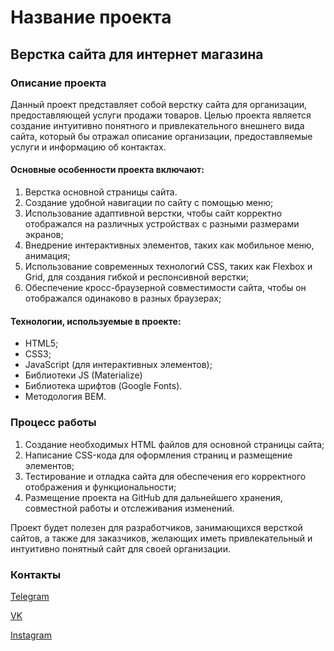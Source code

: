 # Название проекта

## Верстка сайта для интернет магазина

### Описание проекта

Данный проект представляет собой верстку сайта для организации, предоставляющей услуги продажи товаров. Целью проекта является создание интуитивно понятного и привлекательного внешнего вида сайта, который бы отражал описание организации, предоставляемые услуги и информацию об контактах.

#### Основные особенности проекта включают:

1. Верстка основной страницы сайта.
2. Создание удобной навигации по сайту с помощью меню;
3. Использование адаптивной верстки, чтобы сайт корректно отображался на различных устройствах с разными размерами экранов;
4. Внедрение интерактивных элементов, таких как мобильное меню, анимация;
5. Использование современных технологий CSS, таких как Flexbox и Grid, для создания гибкой и респонсивной верстки;
6. Обеспечение кросс-браузерной совместимости сайта, чтобы он отображался одинаково в разных браузерах;

#### Технологии, используемые в проекте:

- HTML5;
- CSS3;
- JavaScript (для интерактивных элементов);
- Библиотеки JS (Materialize)
- Библиотека шрифтов (Google Fonts).
- Методология BEM.

### Процесс работы

1. Создание необходимых HTML файлов для основной страницы сайта;
2. Написание CSS-кода для оформления страниц и размещение элементов;
3. Тестирование и отладка сайта для обеспечения его корректного отображения и функциональности;
4. Размещение проекта на GitHub для дальнейшего хранения, совместной работы и отслеживания изменений.

Проект будет полезен для разработчиков, занимающихся версткой сайтов, а также для заказчиков, желающих иметь привлекательный и интуитивно понятный сайт для своей организации.

### Контакты

[Telegram](https://t.me/SWED_DIMA)

[VK](https://vk.com/dimaswed)

[Instagram](https://www.instagram.com/dima.swed/)
